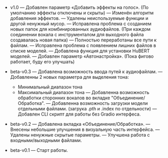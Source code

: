 * v1.0
— Добавлен параметр «Добавить эффекты на голос». (По умолчанию эффекты отключены и скрыты)
— Изменён алгоритм добавления эффектов.
— Удалены неиспользуемые функции и другой ненужный мусор.
— Исправлена проблема с созданием новых папок для комбинированных аудиофайлов. (При каждом соединении вокала с инструменталом для выходного файла создавалась новая папка)
— Полностью переработаны все пути к файлам.
— Исправлена проблема с появлением лишних файлов в списке моделей.
— Добавлена функция для установки HuBERT моделей.
— Добавлен параметр «Автонастройка». (Пока фигово работает, буду его улучшать)

* beta-v0.3
— Добавлена возможность ввода путей к аудиофайлам.
— Добавленны 2 новых параметра для выделения тона:
  - Минимальный диапазон тона
  - Максимальный диапазон тона
— Добавленна возможность обработки сторонних вокалов во вкладке "Объединение/Обработка".
— Добавленна возможность загрузки модели отдельными файлами. (загрука .pth и .index по отдельности)
— Добавлен CLI скрипт для работы без Gradio интерфеса.

* beta-v0.2
— Добавлена вкладка «Объединение/Обработка».
— Внесены небольшие улучшения в визуальную часть интерфейса.
— Удалены ненужные скрытые параметры.
— Улучшена работа с входными/выходными файлами.

* beta-v0.1
— Старт работы.
